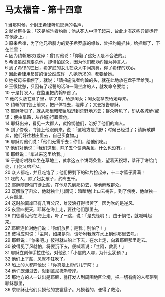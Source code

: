 # 马太福音 - 第十四章
  
 1 当那时候，分封王希律听见耶稣的名声，  
 2 就对臣仆说：「这是施洗者约翰；他从死人中活了起来，故此才有这些异能运行在他身上。」  
 3 原来希律，为了他兄弟腓力的妻子希罗底的缘故，曾把约翰抓住，给捆绑了，下在监里；  
 4 因为约翰屡次(或译：曾)对他说：「你娶了这妇人是不合法的。」  
 5 希律虽然想要杀他，却惧怕民众，因为他们都以约翰为神言人。  
 6 到了希律的生日，希罗底的女儿在众人中间跳舞，得了希律的欢心。  
 7 因此希律用起誓的话公然应许，凡她所求的，都要给她。  
 8 她被母亲指使了，就说：「请把施洗者约翰的头，就在此地放在盘子里给我。」  
 9 王很忧愁，只因有了起誓的话和一同坐席的人，就发命令要给；  
 10 于是打发人，在监里把约翰斩首了。  
 11 他的头放在盘子里，拿了来，给那闺女；闺女就拿去给她母亲。  
 12 约翰的门徒上前来，把尸体领去，埋葬了；又去报告耶稣。  
 13 耶稣听见了，就从那里暗暗坐船退到荒野地方去；群众听见了，却从各城步(或译：便由旱路，从各城)行跟着他。  
 14 耶稣出来，看见一大群人，就怜悯他们，治好了他们的病人。  
 15 到了傍晚，门徒上他跟前来，说：「这地方是荒野；时候已经过了；请解散群众，他们好往村庄里去，自己买食物。」  
 16 耶稣对他们说：「他们无需乎去；你们，给他们吃。」  
 17 他们对他说：「我们这里，除了五个饼两条鱼，什么也没有。」  
 18 耶稣说：「拿过来这里给我。」  
 19 于是吩咐群众坐在草地上，就拿这五个饼两条鱼，望着天祝颂，擘开了饼给门徒，门徒又给群众。  
 20 众人都吃，并且吃饱了；他们把剩下的碎片捡起来，十二才篮子满满！  
 21 吃的人，除了妇女孩子，约有五千。  
 22 耶稣随即催门徒上船，在他以先到那边去，等他解散群众。  
 23 既解散了群众，他就独个儿(同词：暗暗地)上山去祷告。到了傍晚，他单独一人在那里。  
 24 这时船离岸已有几百公尺，给波浪打得很苦了，因为吹的是逆风。  
 25 夜里四更天，耶稣在海上走，要往他们那里去。  
 26 门徒看见他在海上走，吓了一跳，说：「是鬼怪哟！」由于惧怕，就喊叫起来。  
 27 耶稣连忙对他们说：「你们放胆；是我；别怕了！」  
 28 彼得应时说：「主阿，如果是你，请吩咐我就在水上到你那里去吧。」  
 29 耶稣说：「你来吧。」彼得就从船上下去，在水上走，向着耶稣那里走去。  
 30 彼得见了风就怕，将要沉下去，便喊着说：「主阿，救我！」  
 31 耶稣立刻伸手拉住他，对他说：「小信的人哪，为什么犹预？」  
 32 他们上了船，风就不狂吹了。  
 33 船上的人都拜他说：「你真是上帝的儿子阿！」  
 34 他们既渡过去，就到革尼撒勒登岸。  
 35 那地方的人一认出是耶稣，就打发人到周围地区全境，把一切有病的人都带到耶稣那里，  
 36 求耶稣让他们只摸他的衣裳繸子。凡摸着的，便得了救治。
